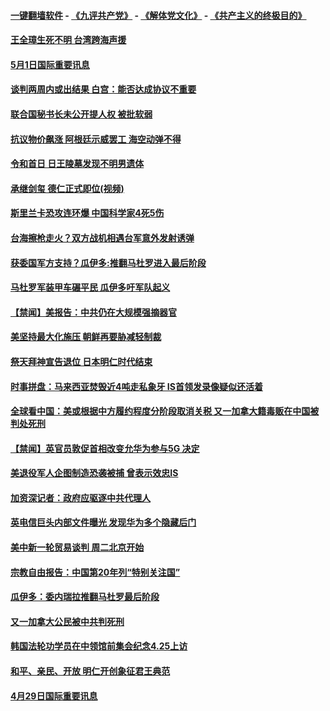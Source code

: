 #### [一键翻墙软件](https://github.com/gfw-breaker/nogfw/blob/master/README.md?t=05011237) -  [《九评共产党》](https://github.com/gfw-breaker/9ping.md?t=05011237) - [《解体党文化》](https://github.com/gfw-breaker/jtdwh.md?t=05011237) - [《共产主义的终极目的》](https://github.com/gfw-breaker/gczydzjmd.md?t=05011237)


#### [王全璋生死不明 台湾跨海声援](../pages/prog202/a102568725.md?t=05011237) 

#### [5月1日国际重要讯息](../pages/prog202/a102568673.md?t=05011237) 

#### [谈判两周内或出结果 白宫：能否达成协议不重要](../pages/prog202/a102568653.md?t=05011237) 

#### [联合国秘书长未公开提人权 被批软弱](../pages/prog202/a102568614.md?t=05011237) 

#### [抗议物价飙涨 阿根廷示威罢工 海空动弹不得](../pages/prog202/a102568619.md?t=05011237) 

#### [令和首日 日王陵墓发现不明男遗体](../pages/prog202/a102568607.md?t=05011237) 

#### [承继剑玺 德仁正式即位(视频)](../pages/prog202/a102568560.md?t=05011237) 

#### [斯里兰卡恐攻连环爆 中国科学家4死5伤](../pages/prog202/a102568528.md?t=05011237) 


#### [台海擦枪走火？双方战机相遇台军意外发射诱弹](../pages/prog202/a102568386.md?t=05011237) 

#### [获委国军方支持？瓜伊多:推翻马杜罗进入最后阶段](../pages/prog202/a102568313.md?t=05011237) 

#### [马杜罗军装甲车碾平民 瓜伊多吁军队起义](../pages/prog202/a102568358.md?t=05011237) 

#### [【禁闻】美报告：中共仍在大规模强摘器官](../pages/prog202/a102568311.md?t=05011237) 

#### [美坚持最大化施压 朝鲜再要胁减轻制裁](../pages/prog202/a102568303.md?t=05011237) 

#### [祭天拜神宣告退位 日本明仁时代结束](../pages/prog202/a102568283.md?t=05011237) 

#### [时事拼盘：马来西亚焚毁近4吨走私象牙 IS首领发录像疑似还活着](../pages/prog202/a102568276.md?t=05011237) 

#### [全球看中国：美或根据中方履约程度分阶段取消关税 又一加拿大籍毒贩在中国被判处死刑](../pages/prog202/a102568248.md?t=05011237) 

#### [【禁闻】英官员敦促首相改变允华为参与5G 决定](../pages/prog202/a102568186.md?t=05011237) 

#### [美退役军人企图制造恐袭被捕 曾表示效忠IS](../pages/prog202/a102568183.md?t=05011237) 

#### [加资深记者：政府应驱逐中共代理人](../pages/prog202/a102568176.md?t=05011237) 


#### [英电信巨头内部文件曝光 发现华为多个隐藏后门](../pages/prog202/a102568090.md?t=05011237) 

#### [美中新一轮贸易谈判 周二北京开始](../pages/prog202/a102568088.md?t=05011237) 

#### [宗教自由报告：中国第20年列“特别关注国”](../pages/prog202/a102568091.md?t=05011237) 

#### [瓜伊多：委内瑞拉推翻马杜罗最后阶段](../pages/prog202/a102568099.md?t=05011237) 

#### [又一加拿大公民被中共判死刑](../pages/prog202/a102568097.md?t=05011237) 

#### [韩国法轮功学员在中领馆前集会纪念4.25上访](../pages/prog202/a102568066.md?t=05011237) 

#### [和平、亲民、开放 明仁开创象征君王典范](../pages/prog202/a102567952.md?t=05011237) 

#### [4月29日国际重要讯息](../pages/prog202/a102567945.md?t=05011237) 


